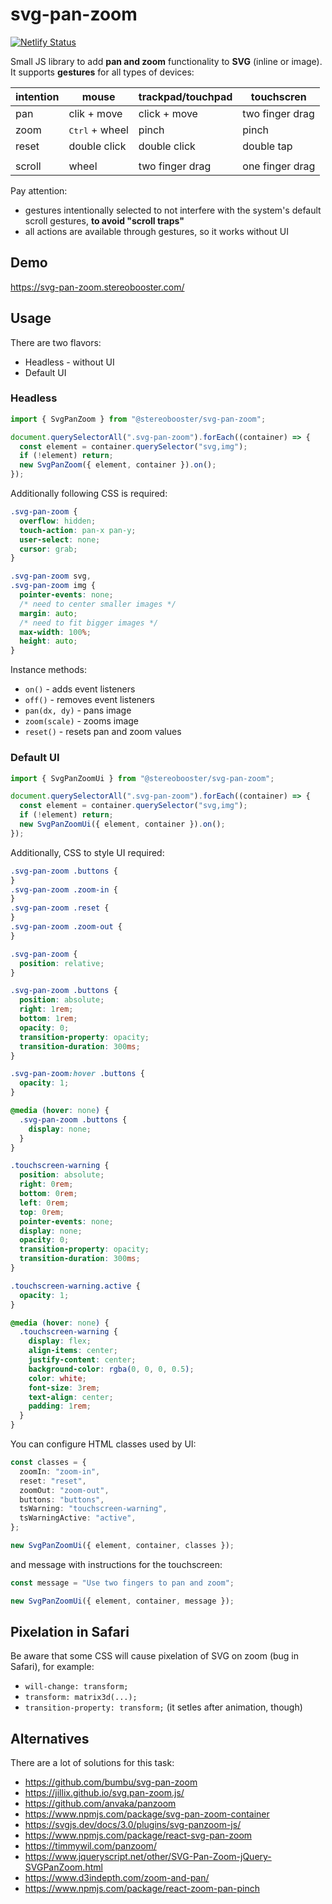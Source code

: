 # svg-pan-zoom

[![Netlify Status](https://api.netlify.com/api/v1/badges/4bdb3997-ed5f-4506-bb77-95595d2e6562/deploy-status)](https://app.netlify.com/sites/svg-pan-zoom/deploys)

Small JS library to add **pan and zoom** functionality to **SVG** (inline or image). It supports **gestures** for all types of devices:

| intention | mouse                   | trackpad/touchpad | touchscren      |
| --------- | ----------------------- | ----------------- | --------------- |
| pan       | clik + move             | click + move      | two finger drag |
| zoom      | <kbd>Ctrl</kbd> + wheel | pinch             | pinch           |
| reset     | double click            | double click      | double tap      |
|           |                         |                   |                 |
| scroll    | wheel                   | two finger drag   | one finger drag |

Pay attention:

- gestures intentionally selected to not interfere with the system's default scroll gestures, **to avoid "scroll traps"**
- all actions are available through gestures, so it works without UI

## Demo

https://svg-pan-zoom.stereobooster.com/

## Usage

There are two flavors:

- Headless - without UI
- Default UI

### Headless

```ts
import { SvgPanZoom } from "@stereobooster/svg-pan-zoom";

document.querySelectorAll(".svg-pan-zoom").forEach((container) => {
  const element = container.querySelector("svg,img");
  if (!element) return;
  new SvgPanZoom({ element, container }).on();
});
```

Additionally following CSS is required:

```css
.svg-pan-zoom {
  overflow: hidden;
  touch-action: pan-x pan-y;
  user-select: none;
  cursor: grab;
}

.svg-pan-zoom svg,
.svg-pan-zoom img {
  pointer-events: none;
  /* need to center smaller images */
  margin: auto;
  /* need to fit bigger images */
  max-width: 100%;
  height: auto;
}
```

Instance methods:

- `on()` - adds event listeners
- `off()` - removes event listeners
- `pan(dx, dy)` - pans image
- `zoom(scale)` - zooms image
- `reset()` - resets pan and zoom values

### Default UI

```ts
import { SvgPanZoomUi } from "@stereobooster/svg-pan-zoom";

document.querySelectorAll(".svg-pan-zoom").forEach((container) => {
  const element = container.querySelector("svg,img");
  if (!element) return;
  new SvgPanZoomUi({ element, container }).on();
});
```

Additionally, CSS to style UI required:

```css
.svg-pan-zoom .buttons {
}
.svg-pan-zoom .zoom-in {
}
.svg-pan-zoom .reset {
}
.svg-pan-zoom .zoom-out {
}

.svg-pan-zoom {
  position: relative;
}

.svg-pan-zoom .buttons {
  position: absolute;
  right: 1rem;
  bottom: 1rem;
  opacity: 0;
  transition-property: opacity;
  transition-duration: 300ms;
}

.svg-pan-zoom:hover .buttons {
  opacity: 1;
}

@media (hover: none) {
  .svg-pan-zoom .buttons {
    display: none;
  }
}

.touchscreen-warning {
  position: absolute;
  right: 0rem;
  bottom: 0rem;
  left: 0rem;
  top: 0rem;
  pointer-events: none;
  display: none;
  opacity: 0;
  transition-property: opacity;
  transition-duration: 300ms;
}

.touchscreen-warning.active {
  opacity: 1;
}

@media (hover: none) {
  .touchscreen-warning {
    display: flex;
    align-items: center;
    justify-content: center;
    background-color: rgba(0, 0, 0, 0.5);
    color: white;
    font-size: 3rem;
    text-align: center;
    padding: 1rem;
  }
}
```

You can configure HTML classes used by UI:

```ts
const classes = {
  zoomIn: "zoom-in",
  reset: "reset",
  zoomOut: "zoom-out",
  buttons: "buttons",
  tsWarning: "touchscreen-warning",
  tsWarningActive: "active",
};

new SvgPanZoomUi({ element, container, classes });
```

and message with instructions for the touchscreen:

```ts
const message = "Use two fingers to pan and zoom";

new SvgPanZoomUi({ element, container, message });
```

## Pixelation in Safari

Be aware that some CSS will cause pixelation of SVG on zoom (bug in Safari), for example:

- `will-change: transform;`
- `transform: matrix3d(...);`
- `transition-property: transform;` (it setles after animation, though)

## Alternatives

There are a lot of solutions for this task:

- https://github.com/bumbu/svg-pan-zoom
- https://jillix.github.io/svg.pan-zoom.js/
- https://github.com/anvaka/panzoom
- https://www.npmjs.com/package/svg-pan-zoom-container
- https://svgjs.dev/docs/3.0/plugins/svg-panzoom-js/
- https://www.npmjs.com/package/react-svg-pan-zoom
- https://timmywil.com/panzoom/
- https://www.jqueryscript.net/other/SVG-Pan-Zoom-jQuery-SVGPanZoom.html
- https://www.d3indepth.com/zoom-and-pan/
- https://www.npmjs.com/package/react-zoom-pan-pinch
